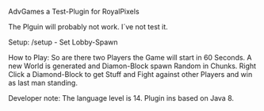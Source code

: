 AdvGames a Test-Plugin for RoyalPixels

The Plguin will probably not work. I´ve not test it.

Setup:
/setup - Set Lobby-Spawn

How to Play:
So are there two Players the Game will start in 60 Seconds. A new World is generated and Diamon-Block spawn Random in Chunks. Right Click a Diamond-Block to get Stuff and Fight against
other Players and win as last man standing.

Developer note:
The language level is 14. Plugin ins based on Java 8.